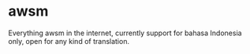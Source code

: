 # awsm
Everything awsm in the internet, currently support for bahasa Indonesia only, open for any kind of translation.
